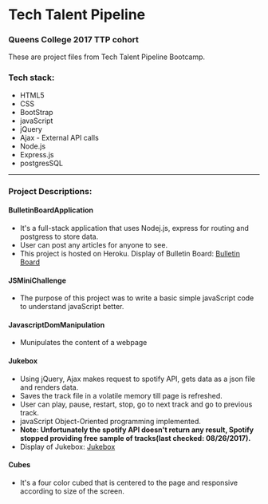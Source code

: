 # Tech Talent Pipeline
### Queens College 2017 TTP cohort

These are project files from Tech Talent Pipeline Bootcamp.

### Tech stack:
* HTML5
* CSS
* BootStrap
* javaScript
* jQuery
* Ajax - External API calls
* Node.js
* Express.js
* postgresSQL
_______________________________________________________________________________________________________
### Project Descriptions:
#### BulletinBoardApplication
* It's a full-stack application that uses Nodej.js, express for routing and postgress to store data.
* User can post any articles for anyone to see.
* This project is hosted on Heroku. Display of Bulletin Board: [Bulletin Board](https://infinite-sierra-81270.herokuapp.com/)

#### JSMiniChallenge
* The purpose of this project was to write a basic simple javaScript code to understand javaScript better.

#### JavascriptDomManipulation
* Munipulates the content of a webpage

#### Jukebox
* Using jQuery, Ajax makes request to spotify API, gets data as a json file and renders data.
* Saves the track file in a volatile memory till page is refreshed.
* User can play, pause, restart, stop, go to next track and go to previous track.
* javaScript Object-Oriented programming implemented.
* **Note: Unfortunately the spotify API doesn't return any result, Spotify stopped providing free sample of tracks(last checked: 08/26/2017).**
* Display of Jukebox: [Jukebox](https://remel19.github.io/Tech-Talent-Pipeline-Projects/Jukebox/)


#### Cubes
* It's a four color cubed that is centered to the page and responsive according to size of the screen.
